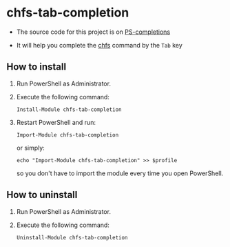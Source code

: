 # chfs-tab-completion

-   The source code for this project is on [PS-completions](https://github.com/abgox/PS-completions "Some tab completion in powershell")

-   It will help you complete the [chfs](http://iscute.cn/chfs) command by the `Tab` key

## How to install

1. Run PowerShell as Administrator.

2. Execute the following command:

    ```pwsh
    Install-Module chfs-tab-completion
    ```

3. Restart PowerShell and run:

    ```pwsh
    Import-Module chfs-tab-completion
    ```

    or simply:

    ```pwsh
    echo "Import-Module chfs-tab-completion" >> $profile
    ```

    so you don't have to import the module every time you open PowerShell.

## How to uninstall

1. Run PowerShell as Administrator.
2. Execute the following command:

    ```pwsh
    Uninstall-Module chfs-tab-completion
    ```
